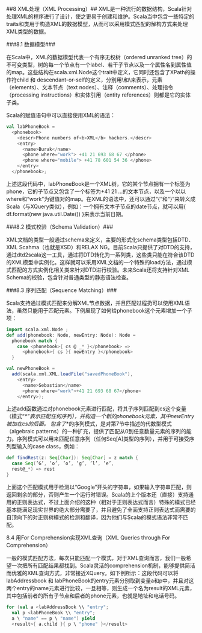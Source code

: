 ##8	XML处理（XML Processing）##
XML是一种流行的数据结构，Scala针对处理XML的程序进行了设计，使之更易于创建和维护。Scala当中包含一些特定的traits和类用于构造XML的数据模型，从而可以采用模式匹配的解构方式来处理XML类型的数据。

###8.1	数据模型###

在Scala中，XML的数据模型代表一个有序无权树（ordered unranked tree）的不可变类型，树的每一个节点有一个label、若干子节点以及一个属性名到属性值的map。这些结构在scala.xml.Node这个trait中定义，它同时还包含了XPath的操作符child 和 descendant-or-self的定义，分别用\和\\来表示，元素（elements）、文本节点（text nodes）、注释（comments）、处理指令（processing instructions）和实体引用（entity references）则都是它的实体子类。

Scala的赋值语句中可以直接使用XML的语法：

```Scala
val labPhoneBook =
  <phonebook>
    <descr>Phone numbers of<b>XML</b> hackers.</descr>
    <entry>
      <name>Burak</name>
      <phone where="work"> +41 21 693 68 67 </phone>
      <phone where="mobile"> +41 78 601 54 36 </phone>
    </entry>
  </phonebook>;
```

上述这段代码中，labPhoneBook是一个XML树，它的某个节点拥有一个标签为phone，它的子节点又包含了一个标签为+41 21 …的文本节点，以及一个以以where和“work”为键值对的map。在XML的语法中，还可以通过“{”和“}”来转义成Scala（与XQuery类似），例如：一个拥有文本子节点的date节点，就可以用<date>{ df.format(new java.util.Date()) }</date>来表示当前日期。

###8.2	模式校验（Schema Validation）###

XML文档的类型一般通过schema来定义，主要的形式化schema类型包括DTD、XML Scahma（也就是XSD）和RELAX NG。目前Scala只提供了对DTD的支持，通过dtd2scala这一工具，通过将DTD转化为一系列类，这些类只能在符合该DTD的XML模型中实例化。这样就可以采用XML文档的一个特殊的load方法，通过模式匹配的方式实例化相关类来针对DTD进行校验。未来Scala还将支持针对XML Schema的校验，包含针对普通类型的静态语法检查。

###8.3	序列匹配（Sequence Matching）###

Scala支持通过模式匹配来分解XML节点数据，并且匹配过程扔可以使用XML语法，虽然只能用于匹配元素。下例展现了如何给phonebook这个元素增加一个子项：

```Scala
import scala.xml.Node ;
def add(phonebook: Node, newEntry: Node): Node =
  phonebook match {
    case <phonebook>{ cs @ _* }</phonebook> =>
      <phonebook>{ cs }{ newEntry }</phonebook>
  }

val newPhoneBook =
  add(scala.xml.XML.loadFile("savedPhoneBook"),
    <entry>
      <name>Sebastian</name>
      <phone where="work">+41 21 693 68 67</phone>
    </entry>);
```

上述add函数通过对phonebook元素进行匹配，将其子序列匹配到cs这个变量（模式“_*”表示匹配任何序列），并构造一个新的phonebook元素，其中newEntry被加在cs的后面。
包含了_*的序列模式，是对第7节中描述的代数型模式（algebraic patterns）的一种扩充，提供了匹配从0到任意数量元素的序列的能力。序列模式可以用来匹配任意序列（任何Seq[A]类型的序列），并用于可接受序列型输入的case class，例如：

```Scala
def findRest(z: Seq[Char]): Seq[Char] = z match {
  case Seq(’G’, ’o’, ’o’, ’g’, ’l’, ’e’,
  rest@_*) => rest
}
```

上面这个匹配模式用于检测以“Google”开头的字符串，如果输入字符串匹配，则返回剩余的部分，否则产生一个运行时错误。Scala的上个版本还（直接）支持通用的正则表达式，不过上面介绍的这种（相对于正则表达式而言）特殊的模式已经基本能满足现实世界的绝大部分需要了，并且避免了全面支持正则表达式而需要的自顶向下的对正则树模式的检测和翻译，因为他们与Scala的模式语法非常不匹配。

8.4	用For Comprehension实现XML查询（XML Queries through For Comprehension）

一般的模式匹配方法，每次只能匹配一个模式，对于XML查询而言，我们一般希望一次把所有匹配结果都找到。Scala灵活的comprehension机制，能够提供简洁而优雅的XML查询方式，非常接近XQuery。如下例所示：这段代码可以将labAddressbook 和 labPhoneBook的entry元素分别取到变量a和p中，并且对这两个entry的name元素进行比较，一旦相等，则生成一个名为result的XML元素，其中包括前者的所有子节点和后者的phone元素，也就是地址和电话号码。

```Scala
for (val a <labAddressBook \\ "entry";
  val p <labPhoneBook \\ "entry";
  a \ "name" == p \ "name") yield
  <result>{ a.child }{ p \ "phone" }</result>
```
